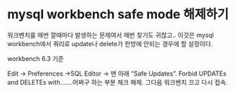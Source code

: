 # mysql workbench safe mode 해제하기



워크벤치를 매번 깔때마다 발생하는 문제여서 매번 찾기도 귀찮고..
이것은 mysql workbench에서 쿼리로 update나 delete가 한방에 안되는 경우에 할 설정이다.

workbench 6.3 기준

Edit -> Preferences ->SQL Editor -> 맨 아래 “Safe Updates”. Forbid UPDATEs and DELETEs with…….어쩌구 하는 부분 체크 해제.
그다음 워크벤치 끄고 다시 접속.